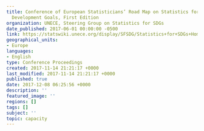 ```yaml
---
title: Conference of European Statisticians’ Road Map on Statistics for Sustainable
  Development Goals, First Edition
organization: UNECE, Steering Group on Statistics for SDGs
date_published: 2017-06-01 00:00:00 -0500
link: https://statswiki.unece.org/display/SFSDG/Statistics+for+SDGs+Home?preview=/127666441/141230208/CES%20Road%20Map%20for%20SDGs_First%20Edition_final.pdf
geographical_units:
- Europe
languages:
- English
type: Conference Proceedings
created: 2017-11-14 21:21:17 +0000
last_modified: 2017-11-14 21:21:17 +0000
published: true
date: 2017-12-08 06:25:56 +0000
description: ''
featured_image: ''
regions: []
tags: []
subject: ''
topic: capacity
---
```


